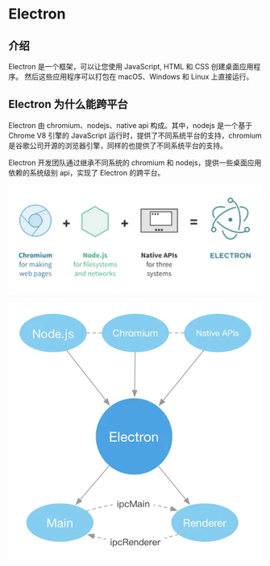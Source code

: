 # Electron

## 介绍

Electron 是一个框架，可以让您使用 JavaScript, HTML 和 CSS 创建桌面应用程序。 然后这些应用程序可以打包在 macOS、Windows 和 Linux 上直接运行。

## Electron 为什么能跨平台

Electron 由 chromium、nodejs、native api 构成。其中，nodejs 是一个基于 Chrome V8 引擎的 JavaScript 运行时，提供了不同系统平台的支持，chromium 是谷歌公司开源的浏览器引擎，同样的也提供了不同系统平台的支持。

Electron 开发团队通过继承不同系统的 chromium 和 nodejs，提供一些桌面应用依赖的系统级别 api，实现了 Electron 的跨平台。

![electron](images/electron.png)

![electron_detail](images/electron_detail.png)
